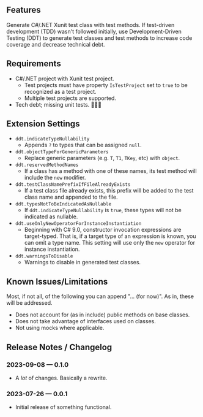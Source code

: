 ## Features

Generate C#/.NET Xunit test class with test methods. If test-driven development (TDD) wasn't followed initially, use Development-Driven Testing (DDT) to generate test classes and test methods to increase code coverage and decrease technical debt.

## Requirements

- C#/.NET project with Xunit test project.
    - Test projects must have property `IsTestProject` set to `true` to be recognized as a test project.
    - Multiple test projects are supported.
- Tech debt; missing unit tests. 🤷🏼‍♂️

## Extension Settings

- `ddt.indicateTypeNullability`
    - Appends `?` to types that can be assigned `null`.
- `ddt.objectTypeForGenericParameters`
    - Replace generic parameters (e.g. `T`, `T1`, `TKey`, etc) with `object`.
- `ddt.reservedMethodNames`
    - If a class has a method with one of these names, its test method will include the `new` modifier.
- `ddt.testClassNamePrefixIfFileAlreadyExists`
    - If a test class file already exists, this prefix will be added to the test class name and appended to the file.
- `ddt.typesNotToBeIndicatedAsNullable`
    - If `ddt.indicateTypeNullability` is `true`, these types will not be indicated as nullable.
- `ddt.useOnlyNewOperatorForInstanceInstantiation`
    - Beginning with C# 9.0, constructor invocation expressions are target-typed. That is, if a target type of an expression is known, you can omit a type name. This setting will use only the `new` operator for instance instantiation.
- `ddt.warningsToDisable`
    - Warnings to disable in generated test classes.

## Known Issues/Limitations

Most, if not all, of the following you can append "... (for now)". As in, these will be addressed.

- Does not account for (as in include) public methods on base classes.
- Does not take advantage of interfaces used on classes.
- Not using mocks where applicable.

## Release Notes / Changelog

### 2023-09-08 — 0.1.0
- A _lot_ of changes. Basically a rewrite.

### 2023-07-26 — 0.0.1
- Initial release of something functional.
